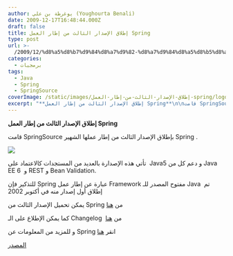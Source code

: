 ```yaml
---
author: يوغرطة بن علي (Youghourta Benali)
date: 2009-12-17T16:48:44.000Z
draft: false
title: إطلاق الإصدار الثالث من إطار العمل Spring
type: post
url: >-
  /2009/12/%d8%a5%d8%b7%d9%84%d8%a7%d9%82-%d8%a7%d9%84%d8%a5%d8%b5%d8%af%d8%a7%d8%b1-%d8%a7%d9%84%d8%ab%d8%a7%d9%84%d8%ab-%d9%85%d9%86-%d8%a5%d8%b7%d8%a7%d8%b1-%d8%a7%d9%84%d8%b9%d9%85%d9%84-spring/
categories:
  - برمجيات
tags:
  - Java
  - Spring
  - SpringSource
coverImage: /static/images/إطلاق-الإصدار-الثالث-من-إطار-العمل-spring/logo.png
excerpt: "**إطلاق الإصدار الثالث من إطار العمل Spring**\n\nقامت SpringSource بإطلاق الإصدار الثالث من إطار عملها الشهير Spring .\n\n\n\nتأتي هذه الإصدارة بالعديد من المستجدات كالاعتماد على \_Java5 و دعم كل من Java EE 6 \_و REST و Bean Validation.\n\nللتذكير فإن Spring عبارة"
---
```

**إطلاق الإصدار الثالث من إطار العمل Spring**

قامت SpringSource بإطلاق الإصدار الثالث من إطار عملها الشهير Spring .

![](/static/images/إطلاق-الإصدار-الثالث-من-إطار-العمل-spring/logo.png)

تأتي هذه الإصدارة بالعديد من المستجدات كالاعتماد على  Java5 و دعم كل من Java EE 6  و REST و Bean Validation.

للتذكير فإن Spring عبارة عن إطار عمل Framework مفتوح المصدر للـ Java  تم إطلاق أول إصدار منه في أكتوبر 2002

يمكن تحميل الإصدار الثالث من Spring من [هنا](http://www.springsource.com/download/community?project=Spring%20Framework\&version=3.0.0.RELEASE)

كما يمكن الإطلاع على الـ Changelog  من [هنا](http://static.springsource.org/spring/docs/3.0.0.RELEASE/changelog.txt)

و للمزيد من المعلومات عن Spring انقر [هنا](http://static.springsource.org/spring/docs/3.0.x/spring-framework-reference/html/)

[المصدر](http://www.springsource.org/node/2266)
